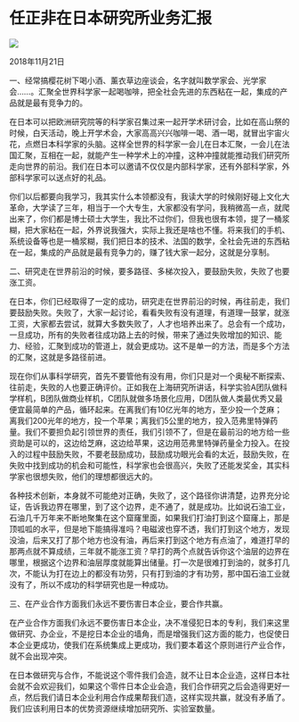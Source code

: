 # 任正非在日本研究所业务汇报
<img class="pv" src="https://api.visitor.plantree.me/visitor-badge/pv?namespace=plantree.me&key=renzhengfei-speeches/任正非在日本研究所业务汇报.md">



2018年11月21日



一、经常搞樱花树下喝小酒、薰衣草边座谈会，名字就叫数学家会、光学家会……。汇聚全世界科学家一起喝咖啡，把全社会先进的东西粘在一起，集成的产品就是最有竞争力的。

在日本可以把欧洲研究院等的科学家召集过来一起开学术研讨会，比如在高山祭的时候，白天活动，晚上开学术会，大家高高兴兴咖啡一喝、酒一喝，就冒出宇宙火花，点燃日本科学家的头脑。这样全世界的科学家一会儿在日本汇聚，一会儿在法国汇聚，互相在一起，就能产生一种学术上的冲撞，这种冲撞就能推动我们研究所走向世界的前沿。我们在日本可以邀请不仅仅是内部科学家，还有外部科学家，外部科学家可以送点好的礼品。

你们以后都要向我学习，我其实什么本领都没有，我读大学的时候刚好碰上文化大革命，大学读了三年，相当于一个大专生，大家都没有学问，我稍微高一点，就爬出来了，你们都是博士硕士大学生，我比不过你们，但我也很有本领，提了一桶浆糊，把大家粘在一起，外界说我强大，实际上我还是啥也不懂。将来我们的手机、系统设备等也是一桶浆糊，我们把日本的技术、法国的数学，全社会先进的东西粘在一起，集成的产品就是最有竞争力的，赚了钱大家一起分，这就是分享制。

二、研究走在世界前沿的时候，要多路径、多梯次投入，要鼓励失败，失败了也要涨工资。

在日本，你们已经取得了一定的成功，研究走在世界前沿的时候，再往前走，我们要鼓励失败。失败了，大家一起讨论，看看失败有没有道理，有道理一鼓掌，就涨工资，大家都去尝试，就算大多数失败了，人才也培养出来了。总会有一个成功，一旦成功，所有的失败者往成功路上去的时候，带来了通过失败增加的知识、能力、经验，汇聚到成功的管道上，就会更成功。这不是单一的方法，而是多个方法的汇聚，这就是多路径前进。

现在你们从事科学研究，首先不要管他有没有用，你们只是对一个奥秘不断探索、往前走，失败的人也要正确评价。正如我在上海研究所讲话，科学实验A团队做科学样机，B团队做商业样机，C团队就做多场景化应用，D团队做人类最优秀又最便宜最简单的产品，循环起来。在离我们有10亿光年的地方，至少投一个芝麻；离我们200光年的地方，投一个苹果；离我们5公里的地方，投入范弗里特弹药量。我们不要担负起引领世界的责任，我们引领不了，但是在最前沿的地方给一些资助是可以的，这边给芝麻，这边给苹果，这边用范弗里特弹药量全力投入。在投入的过程中鼓励失败，不要老鼓励成功，鼓励成功眼光会看的太近，鼓励失败，在失败中找到成功的机会和可能性，科学家也会很高兴，失败了还能发奖金，其实科学家也很想失败，他们的理想都很远大的。

各种技术创新，本身就不可能绝对正确，失败了，这个路径你讲清楚，边界充分论证，告诉我边界在哪里，到了这个边界，走不通了，就是成功。比如说石油工业，石油几千万年来不断地聚集在这个窟窿里面，如果我们打油打到这个窟窿上，那是顶呱呱的水平，但是地下能搞得准吗？电磁波也穿不透，我们打到这个地方，发现没油，后来又打了那个地方也没有油，再后来打到这个地方有点油了，难道打早的那两点就不算成绩，三年就不能涨工资？早打的两个点就告诉你这个油层的边界在哪里，根据这个边界和油层厚度就能算出储量。打一次是很难打到油的，就多打几次，不能认为打在边上的都没有功劳，只有打到油的才有功劳，那中国石油工业就没有了，所以不成功的科学研究也是一种成功。

三、在产业合作方面我们永远不要伤害日本企业，要合作共赢。

在产业合作方面我们永远不要伤害日本企业，决不准侵犯日本的专利，我们来这里做研究、办企业，不是挖日本企业的墙角，而是增强我们这方面的能力，也促使日本企业更成功，使我们在系统集成上更成功，我们要本着这个原则进行产业合作，就不会出现冲突。

在日本做研究与合作，不能说这个零件我们会造，就不让日本企业造，这样日本社会就不会欢迎我们，如果这个零件日本企业会造，我们合作研究之后会造得更好一点，然后我们请日本企业利用合作成果帮我们造，这样实现共赢，就没有矛盾了。我们应该利用日本的优势资源继续增加研究所、实验室数量。
